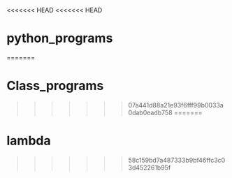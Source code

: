 <<<<<<< HEAD
<<<<<<< HEAD
# python_programs
=======
# Class_programs
>>>>>>> 07a441d88a21e93f6fff99b0033a0dab0eadb758
=======
# lambda
>>>>>>> 58c159bd7a487333b9bf46ffc3c03d452261b95f
